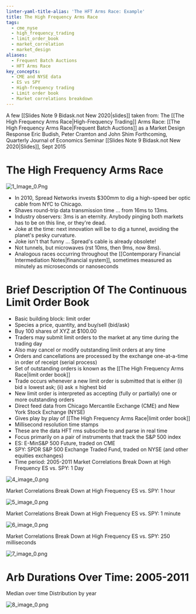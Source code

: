 ```yaml
---
linter-yaml-title-alias: 'The HFT Arms Race: Example'
title: The High Frequency Arms Race
tags:
  - cme_nyse
  - high_frequency_trading
  - limit_order_book
  - market_correlation
  - market_design
aliases:
  - Frequent Batch Auctions
  - HFT Arms Race
key_concepts:
  - CME and NYSE data
  - ES vs SPY
  - High-frequency trading
  - Limit order book
  - Market correlations breakdown
---
```


A few [[Slides Note 9 Bidask.not New 2020|slides]] taken from: The [[The High Frequency Arms Race|High-Frequency Trading]] Arms Race: [[The High Frequency Arms Race|Frequent Batch Auctions]] as a Market Design Response Eric Budish,  Peter Cramton and John Shim Forthcoming,  Quarterly Journal of Economics Seminar [[Slides Note 9 Bidask.not New 2020|Slides]],  Sept 2015

# The High Frequency Arms Race

![1_Image_0.Png](1_Image_0.Png)

- In 2010,  Spread Networks invests $300mm to dig a high-speed ber optic cable from NYC to Chicago.
- Shaves round-trip data transmission time … from 16ms to 13ms.
- Industry observers: 3ms is an eternity. Anybody pinging both markets has to be on this line,  or they're dead.
- Joke at the time: next innovation will be to dig a tunnel,  avoiding the planet's pesky curvature.
- Joke isn't that funny … Spread's cable is already obsolete!
- Not tunnels,  but microwaves (rst 10ms,  then 9ms,  now 8ms).
- Analogous races occurring throughout the [[Contemporary Financial Intermediation Notes|financial system]],  sometimes measured as minutely as microseconds or nanoseconds

# Brief Description Of The Continuous Limit Order Book

- Basic building block: limit order
- Species a price,  quantity,  and buy/sell (bid/ask)
- Buy 100 shares of XYZ at $100.00
- Traders may submit limit orders to the market at any time during the trading day
- Also may cancel or modify outstanding limit orders at any time
- Orders and cancellations are processed by the exchange one-at-a-time in order of receipt (serial process)
- Set of outstanding orders is known as the [[The High Frequency Arms Race|limit order book]]
- Trade occurs whenever a new limit order is submitted that is either (i) bid ≥ lowest ask; (ii) ask ≤ highest bid
- New limit order is interpreted as accepting (fully or partially) one or more outstanding orders
- Direct feed data from Chicago Mercantile Exchange (CME) and New York Stock Exchange (NYSE)
- Gives play by play of [[The High Frequency Arms Race|limit order book]]
- Millisecond resolution time stamps
- These are the data HFT rms subscribe to and parse in real time
- Focus primarily on a pair of instruments that track the S&$P$ 500 index
- ES: E-MinS&P 500 Future,  traded on CME
- SPY: SPDR S&P 500 Exchange Traded Fund,  traded on NYSE (and other equities exchanges)
- Time period: 2005-2011 Market Correlations Break Down at High Frequency ES vs. SPY: 1 Day

![4_image_0.png](4_image_0.png)

Market Correlations Break Down at High Frequency ES vs. SPY: 1 hour

![5_image_0.png](5_image_0.png)

Market Correlations Break Down at High Frequency ES vs. SPY: 1 minute

![6_image_0.png](6_image_0.png)

Market Correlations Break Down at High Frequency ES vs. SPY: 250 milliseconds

![7_image_0.png](7_image_0.png)

# Arb Durations Over Time: 2005-2011

Median over time Distribution by year

![8_image_0.png](8_image_0.png)